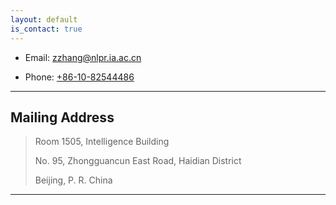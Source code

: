 ```yaml
---
layout: default
is_contact: true
---
```


* Email: [zzhang@nlpr.ia.ac.cn](mailto:zzhang@nlpr.ia.ac.cn)

* Phone: [+86-10-82544486](tel:+86-10-82544486)

---

## Mailing Address

> Room 1505, Intelligence Building
> 
> No. 95, Zhongguancun East Road, Haidian District
>
> Beijing, P. R. China

---